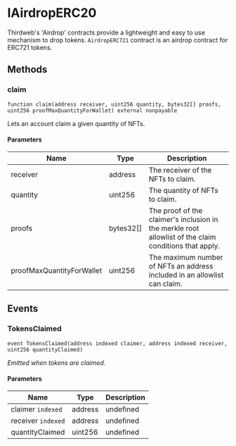 # IAirdropERC20





Thirdweb&#39;s &#39;Airdrop&#39; contracts provide a lightweight and easy to use mechanism  to drop tokens.  `AirdropERC721` contract is an airdrop contract for ERC721 tokens.



## Methods

### claim

```solidity
function claim(address receiver, uint256 quantity, bytes32[] proofs, uint256 proofMaxQuantityForWallet) external nonpayable
```

Lets an account claim a given quantity of NFTs.



#### Parameters

| Name | Type | Description |
|---|---|---|
| receiver | address | The receiver of the NFTs to claim. |
| quantity | uint256 | The quantity of NFTs to claim. |
| proofs | bytes32[] | The proof of the claimer&#39;s inclusion in the merkle root allowlist                                        of the claim conditions that apply. |
| proofMaxQuantityForWallet | uint256 | The maximum number of NFTs an address included in an                                        allowlist can claim. |



## Events

### TokensClaimed

```solidity
event TokensClaimed(address indexed claimer, address indexed receiver, uint256 quantityClaimed)
```



*Emitted when tokens are claimed.*

#### Parameters

| Name | Type | Description |
|---|---|---|
| claimer `indexed` | address | undefined |
| receiver `indexed` | address | undefined |
| quantityClaimed  | uint256 | undefined |



